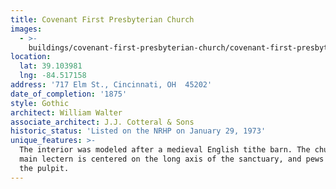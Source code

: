 ```yaml
---
title: Covenant First Presbyterian Church
images:
  - >-
    buildings/covenant-first-presbyterian-church/covenant-first-presbyterian-church-0_regvop
location:
  lat: 39.103981
  lng: -84.517158
address: '717 Elm St., Cincinnati, OH  45202'
date_of_completion: '1875'
style: Gothic
architect: William Walter
associate_architect: J.J. Cotteral & Sons
historic_status: 'Listed on the NRHP on January 29, 1973'
unique_features: >-
  The interior was modeled after a medieval English tithe barn. The church's
  main lectern is centered on the long axis of the sanctuary, and pews encircle
  the pulpit.
---
```


